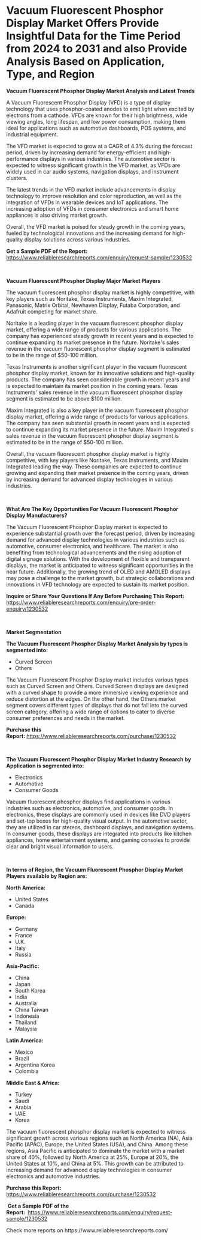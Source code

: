 <p><h1>Vacuum Fluorescent Phosphor Display Market Offers Provide Insightful Data for the Time Period from 2024 to 2031 and also Provide Analysis Based on Application, Type, and Region</h1></p><p><strong>Vacuum Fluorescent Phosphor Display Market Analysis and Latest Trends</strong></p>
<p><p>A Vacuum Fluorescent Phosphor Display (VFD) is a type of display technology that uses phosphor-coated anodes to emit light when excited by electrons from a cathode. VFDs are known for their high brightness, wide viewing angles, long lifespan, and low power consumption, making them ideal for applications such as automotive dashboards, POS systems, and industrial equipment.</p><p>The VFD market is expected to grow at a CAGR of 4.3% during the forecast period, driven by increasing demand for energy-efficient and high-performance displays in various industries. The automotive sector is expected to witness significant growth in the VFD market, as VFDs are widely used in car audio systems, navigation displays, and instrument clusters.</p><p>The latest trends in the VFD market include advancements in display technology to improve resolution and color reproduction, as well as the integration of VFDs in wearable devices and IoT applications. The increasing adoption of VFDs in consumer electronics and smart home appliances is also driving market growth.</p><p>Overall, the VFD market is poised for steady growth in the coming years, fueled by technological innovations and the increasing demand for high-quality display solutions across various industries.</p></p>
<p><strong>Get a Sample PDF of the Report:&nbsp;</strong> <a href="https://www.reliableresearchreports.com/enquiry/request-sample/1230532">https://www.reliableresearchreports.com/enquiry/request-sample/1230532</a></p>
<p>&nbsp;</p>
<p><strong>Vacuum Fluorescent Phosphor Display Major Market Players</strong></p>
<p><p>The vacuum fluorescent phosphor display market is highly competitive, with key players such as Noritake, Texas Instruments, Maxim Integrated, Panasonic, Matrix Orbital, Newhaven Display, Futaba Corporation, and Adafruit competing for market share.</p><p>Noritake is a leading player in the vacuum fluorescent phosphor display market, offering a wide range of products for various applications. The company has experienced steady growth in recent years and is expected to continue expanding its market presence in the future. Noritake's sales revenue in the vacuum fluorescent phosphor display segment is estimated to be in the range of $50-100 million.</p><p>Texas Instruments is another significant player in the vacuum fluorescent phosphor display market, known for its innovative solutions and high-quality products. The company has seen considerable growth in recent years and is expected to maintain its market position in the coming years. Texas Instruments' sales revenue in the vacuum fluorescent phosphor display segment is estimated to be above $100 million.</p><p>Maxim Integrated is also a key player in the vacuum fluorescent phosphor display market, offering a wide range of products for various applications. The company has seen substantial growth in recent years and is expected to continue expanding its market presence in the future. Maxim Integrated's sales revenue in the vacuum fluorescent phosphor display segment is estimated to be in the range of $50-100 million.</p><p>Overall, the vacuum fluorescent phosphor display market is highly competitive, with key players like Noritake, Texas Instruments, and Maxim Integrated leading the way. These companies are expected to continue growing and expanding their market presence in the coming years, driven by increasing demand for advanced display technologies in various industries.</p></p>
<p>&nbsp;</p>
<p><strong>What Are The Key Opportunities For Vacuum Fluorescent Phosphor Display Manufacturers?</strong></p>
<p><p>The Vacuum Fluorescent Phosphor Display market is expected to experience substantial growth over the forecast period, driven by increasing demand for advanced display technologies in various industries such as automotive, consumer electronics, and healthcare. The market is also benefiting from technological advancements and the rising adoption of digital signage solutions. With the development of flexible and transparent displays, the market is anticipated to witness significant opportunities in the near future. Additionally, the growing trend of OLED and AMOLED displays may pose a challenge to the market growth, but strategic collaborations and innovations in VFD technology are expected to sustain its market position.</p></p>
<p><strong>Inquire or Share Your Questions If Any Before Purchasing This Report:</strong> <a href="https://www.reliableresearchreports.com/enquiry/pre-order-enquiry/1230532">https://www.reliableresearchreports.com/enquiry/pre-order-enquiry/1230532</a></p>
<p>&nbsp;</p>
<p><strong>Market Segmentation</strong></p>
<p><strong>The Vacuum Fluorescent Phosphor Display Market Analysis by types is segmented into:</strong></p>
<p><ul><li>Curved Screen</li><li>Others</li></ul></p>
<p><p>The Vacuum Fluorescent Phosphor Display market includes various types such as Curved Screen and Others. Curved Screen displays are designed with a curved shape to provide a more immersive viewing experience and reduce distortion at the edges. On the other hand, the Others market segment covers different types of displays that do not fall into the curved screen category, offering a wide range of options to cater to diverse consumer preferences and needs in the market.</p></p>
<p><strong>Purchase this Report:&nbsp;</strong><a href="https://www.reliableresearchreports.com/purchase/1230532">https://www.reliableresearchreports.com/purchase/1230532</a></p>
<p>&nbsp;</p>
<p><strong>The Vacuum Fluorescent Phosphor Display Market Industry Research by Application is segmented into:</strong></p>
<p><ul><li>Electronics</li><li>Automotive</li><li>Consumer Goods</li></ul></p>
<p><p>Vacuum fluorescent phosphor displays find applications in various industries such as electronics, automotive, and consumer goods. In electronics, these displays are commonly used in devices like DVD players and set-top boxes for high-quality visual output. In the automotive sector, they are utilized in car stereos, dashboard displays, and navigation systems. In consumer goods, these displays are integrated into products like kitchen appliances, home entertainment systems, and gaming consoles to provide clear and bright visual information to users.</p></p>
<p>&nbsp;</p>
<p><strong>In terms of Region, the Vacuum Fluorescent Phosphor Display Market Players available by Region are:</strong></p>
<p>
    <p> <strong> North America: </strong>
        <ul>
            <li>United States</li>
            <li>Canada</li>
        </ul>
        </p> 
    <p> <strong> Europe: </strong>
        <ul>
            <li>Germany</li>
            <li>France</li>
            <li>U.K.</li>
            <li>Italy</li>
            <li>Russia</li>
        </ul>
        </p> 
    <p> <strong> Asia-Pacific: </strong>
        <ul>
            <li>China</li>
            <li>Japan</li>
            <li>South Korea</li>
            <li>India</li>
            <li>Australia</li>
            <li>China Taiwan</li>
            <li>Indonesia</li>
            <li>Thailand</li>
            <li>Malaysia</li>
        </ul>
        </p> 
    <p> <strong> Latin America: </strong>
        <ul>
            <li>Mexico</li>
            <li>Brazil</li>
            <li>Argentina Korea</li>
            <li>Colombia</li>
        </ul>
        </p> 
    <p> <strong> Middle East & Africa: </strong>
        <ul>
            <li>Turkey</li>
            <li>Saudi</li>
            <li>Arabia</li>
            <li>UAE</li>
            <li>Korea</li>
        </ul>
    </p>
    </p>
<p><p>The vacuum fluorescent phosphor display market is expected to witness significant growth across various regions such as North America (NA), Asia Pacific (APAC), Europe, the United States (USA), and China. Among these regions, Asia Pacific is anticipated to dominate the market with a market share of 40%, followed by North America at 25%, Europe at 20%, the United States at 10%, and China at 5%. This growth can be attributed to increasing demand for advanced display technologies in consumer electronics and automotive industries.</p></p>
<p><strong>Purchase this Report: </strong><a href="https://www.reliableresearchreports.com/purchase/1230532">https://www.reliableresearchreports.com/purchase/1230532</a></p>
<p>&nbsp;<strong>Get a Sample PDF of the Report:&nbsp;&nbsp;</strong><a href="https://www.reliableresearchreports.com/enquiry/request-sample/1230532">https://www.reliableresearchreports.com/enquiry/request-sample/1230532</a></p>
<p><strong></strong></p>
<p>Check more reports on https://www.reliableresearchreports.com/</p>